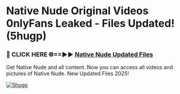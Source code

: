 # Native Nude Original Videos 0nlyFans Leaked - Files Updated! (5hugp)

<h3>🔴 CLICK HERE 🌐==►► <a href="https://tinyurl.com/yrmya6cz" rel="nofollow">Native Nude Updated Files</a></h3>

Get Native Nude and all content. Now you can access all videos and pictures of Native Nude. New Updated Files 2025!

[![5hugp](https://i.imgur.com/FMdXYCs.gif)](https://tinyurl.com/yrmya6cz)
